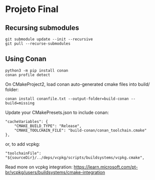 # Projeto Final

## Recursing submodules

```
git submodule update --init --recursive
git pull --recurse-submodules
```

## Using Conan
```
python3 -m pip install conan
conan profile detect
```

On CMakeProject2, load conan auto-generated cmake files into build/ folder:

```
conan install conanfile.txt --output-folder=build-conan --build=missing
```

Update your CMakePresets.json to include conan:

```{.json}
"cacheVariables": {
    "CMAKE_BUILD_TYPE": "Release",
    "CMAKE_TOOLCHAIN_FILE": "build-conan/conan_toolchain.cmake"
},
```
or, to add vcpkg:

```{.json}
"toolchainFile": "${sourceDir}/../deps/vcpkg/scripts/buildsystems/vcpkg.cmake",
```

Read more on vcpkg integration: https://learn.microsoft.com/pt-br/vcpkg/users/buildsystems/cmake-integration


